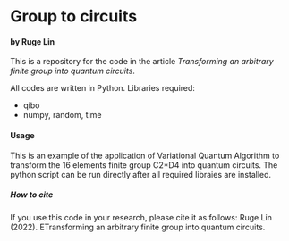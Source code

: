 # Group to circuits

#### by  Ruge Lin

This is a repository for the code in the article *Transforming an arbitrary finite group into quantum circuits*. 

All codes are written in Python. Libraries required:

  - qibo
  - numpy, random, time

#### Usage
This is an example of the application of Variational Quantum Algorithm to transform the 16 elements finite group C2*D4 into quantum circuits.
The python script can be run directly after all required libraies are installed.

##### How to cite

If you use this code in your research, please cite it as follows:
Ruge Lin (2022). ETransforming an arbitrary finite group into quantum circuits.
